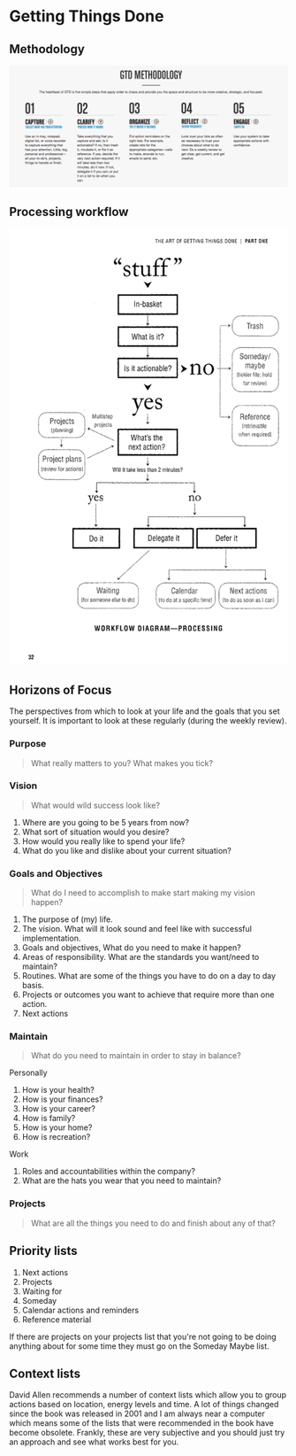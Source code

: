 # Getting Things Done

## Methodology

![GTD Methodology diagram](gtd_methodology.png)

## Processing workflow

![GTD workflow for processing information](gtd_workflow_processing.jpg)

## Horizons of Focus
The perspectives from which to look at your life and the goals that you set yourself. It is important to look at these regularly (during the weekly review).

### Purpose
> What really matters to you? What makes you tick?

### Vision
> What would wild success look like?

1. Where are you going to be 5 years from now?
1. What sort of situation would you desire?
1. How would you really like to spend your life?
1. What do you like and dislike about your current situation?

### Goals and Objectives
> What do I need to accomplish to make start making my vision happen?

1. The purpose of (my) life.
1. The vision. What will it look sound and feel like with successful implementation.
1. Goals and objectives, What do you need to make it happen?
1. Areas of responsibility. What are the standards you want/need to maintain?
1. Routines. What are some of the things you have to do on a day to day basis.
1. Projects or outcomes you want to achieve that require more than one action.
1. Next actions

### Maintain
> What do you need to maintain in order to stay in balance?

Personally
1. How is your health?
1. How is your finances?
1. How is your career?
1. How is family?
1. How is your home?
1. How is recreation? 

Work
1. Roles and accountabilities within the company?
1. What are the hats you wear that you need to maintain?

### Projects
> What are all the things you need to do and finish about any of that?

## Priority lists

1. Next actions
1. Projects
1. Waiting for
1. Someday
1. Calendar actions and reminders
1. Reference material

If there are projects on your projects list that you're not going to be doing anything about for some time they must go on the Someday Maybe list.

## Context lists

David Allen recommends a number of context lists which allow you to group actions based on location, energy levels and time. A lot of things changed since the book was released in 2001 and I am always near a computer which means some of the lists that were recommended in the book have become obsolete. Frankly, these are very subjective and you should just try an approach and see what works best for you.

